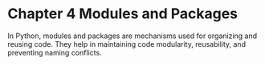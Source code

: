 # Chapter 4 Modules and Packages

In Python, modules and packages are mechanisms used for organizing and reusing code. They help in maintaining code modularity, reusability, and preventing
naming conflicts.
